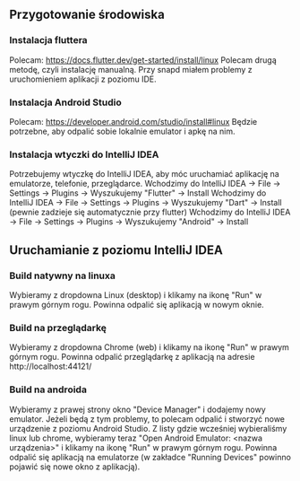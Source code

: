 ## Przygotowanie środowiska
### Instalacja fluttera
Polecam: https://docs.flutter.dev/get-started/install/linux
Polecam drugą metodę, czyli instalację manualną. Przy snapd miałem problemy z uruchomieniem aplikacji z poziomu IDE.

### Instalacja Android Studio
Polecam: https://developer.android.com/studio/install#linux
Będzie potrzebne, aby odpalić sobie lokalnie emulator i apkę na nim.

### Instalacja wtyczki do IntelliJ IDEA
Potrzebujemy wtyczkę do IntelliJ IDEA, aby móc uruchamiać aplikację na emulatorze, telefonie, przeglądarce.
Wchodzimy do IntelliJ IDEA -> File -> Settings -> Plugins -> Wyszukujemy "Flutter" -> Install
Wchodzimy do IntelliJ IDEA -> File -> Settings -> Plugins -> Wyszukujemy "Dart" -> Install (pewnie zadzieje się automatycznie przy flutter)
Wchodzimy do IntelliJ IDEA -> File -> Settings -> Plugins -> Wyszukujemy "Android" -> Install


## Uruchamianie z poziomu IntelliJ IDEA
### Build natywny na linuxa
Wybieramy z dropdowna Linux (desktop) i klikamy na ikonę "Run" w prawym górnym rogu.
Powinna odpalić się aplikacją w nowym oknie.

### Build na przeglądarkę
Wybieramy z dropdowna Chrome (web) i klikamy na ikonę "Run" w prawym górnym rogu.
Powinna odpalić przeglądarkę z aplikacją na adresie http://localhost:44121/

### Build na androida
Wybieramy z prawej strony okno "Device Manager" i dodajemy nowy emulator.
Jeżeli będą z tym problemy, to polecam odpalić i stworzyć nowe urządzenie z poziomu Android Studio.
Z listy gdzie wcześniej wybieraliśmy linux lub chrome, wybieramy teraz "Open Android Emulator: <nazwa urządzenia>" i klikamy na ikonę "Run" w prawym górnym rogu.
Powinna odpalić się aplikacją na emulatorze (w zakładce "Running Devices" powinno pojawić się nowe okno z aplikacją).


